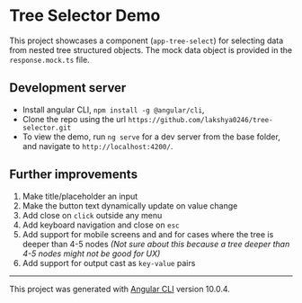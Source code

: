 # Tree Selector Demo

This project showcases a component (`app-tree-select`) for selecting data from nested tree structured objects. The mock data object is provided in the `response.mock.ts` file.


## Development server
- Install angular CLI, `npm install -g @angular/cli`,
- Clone the repo using the url `https://github.com/lakshya0246/tree-selector.git`
- To view the demo, run `ng serve` for a dev server from the base folder, and navigate to `http://localhost:4200/`.


## Further improvements
1. Make title/placeholder an input
2. Make the button text dynamically update on value change
3. Add close on `click` outside any menu
4. Add keyboard navigation and close on `esc`
5. Add support for mobile screens and and for cases where the tree is deeper than 4-5 nodes *(Not sure about this because a tree deeper than 4-5 nodes might not be good for UX)*
6. Add support for output cast as `key-value` pairs

***
This project was generated with [Angular CLI](https://github.com/angular/angular-cli) version 10.0.4.